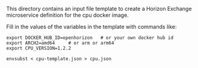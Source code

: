 This directory contains an input file template to create a Horizon Exchange microservice definition for the cpu docker image.

Fill in the values of the variables in the template with commands like:

```
export DOCKER_HUB_ID=openhorizon   # or your own docker hub id
export ARCH2=amd64     # or arm or arm64
export CPU_VERSION=1.2.2

envsubst < cpu-template.json > cpu.json
```
